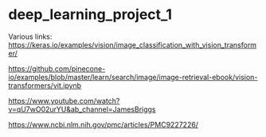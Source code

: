 # deep_learning_project_1


Various links:
https://keras.io/examples/vision/image_classification_with_vision_transformer/

https://github.com/pinecone-io/examples/blob/master/learn/search/image/image-retrieval-ebook/vision-transformers/vit.ipynb

https://www.youtube.com/watch?v=qU7wO02urYU&ab_channel=JamesBriggs

https://www.ncbi.nlm.nih.gov/pmc/articles/PMC9227226/

